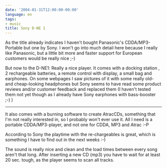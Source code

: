 ```yaml
---
date: '2004-01-31T12:00:00-00:00'
language: en
tags:
- music
title: Sony D-NE 1
---
```



As the title already indicates I haven't bought Panasonic's CDDA/MP3-Portable but one by Sony. I won't go into much detail here because I really like Panasonic, but a little bit more and faster support for European customers would be really nice ;-)

But now to the D-NE1: Really a nice player. It comes with a docking station , 2 rechargeable batteries, a remote control with display, a small bag and earphones. On some webpages I saw pictures of it with some really old- and cheap-looking headphones but Sony seems to have read some product reviews and/or customer feedback and replaced them (I haven't tested them not yet though as I already have Sony earphones with bass-booster ;-) )

-----------------

It also comes with a burning software to create AtracCDs, something that I'm not really interested in, so I probably won't ever use it. All I need is a portable CDDA/MP3-player, and not one for CDDA, MP3 and Atrac :-P

According to Sony the playtime with the re-chargeables is great, which is something I have to find out in the next weeks :-)

The sound is really nice and clean and the load times between every song aren't that long. After inserting a new CD (mp3) you have to wait for at least 20 sec. tough, as the player seems to scan all tracks.

